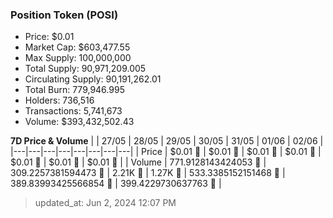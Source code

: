 
  ### Position Token (POSI)
  - Price: $0.01
  - Market Cap: $603,477.55
  - Max Supply: 100,000,000
  - Total Supply: 90,971,209.005
  - Circulating Supply: 90,191,262.01
  - Total Burn: 779,946.995
  - Holders: 736,516
  - Transactions: 5,741,673
  - Volume: $393,432,502.43

  **7D Price & Volume**
  | | 27&#x2F;05 | 28&#x2F;05 | 29&#x2F;05 | 30&#x2F;05 | 31&#x2F;05 | 01&#x2F;06 | 02&#x2F;06 |
  |---|---|---|---|---|---|---|---|
  | Price | $0.01 🔻 | $0.01 🔻 | $0.01 🔻 | $0.01 🔻 | $0.01 🚀 | $0.01 🚀 | $0.01 🔻 |
  | Volume | 771.9128143424053 🔻 | 309.2257381594473 🔻 | 2.21K 🚀 | 1.27K 🔻 | 533.3385152151468 🔻 | 389.83993425566854 🔻 | 399.4229730637763 🚀 |

  > updated_at: Jun 2, 2024 12:07 PM
